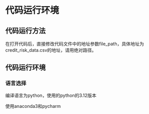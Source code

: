 ﻿
# 代码运行环境
## 代码运行方法

在打开代码后，直接修改代码文件中的地址参数file_path，具体地址为credit_risk_data.csv的地址，请用绝对路径。

## 代码运行环境
### 语言选择
编译语言为python，使用的python的3.12版本

使用anaconda3和pycharm





